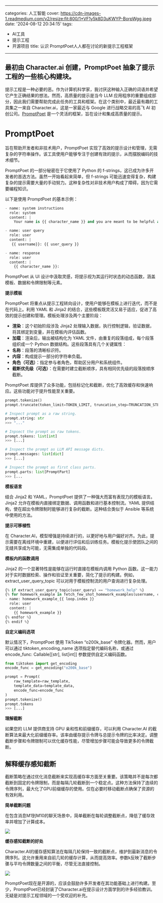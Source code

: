 
---
categories: 人工智能
cover: https://cdn-images-1.readmedium.com/v2/resize:fit:800/1*VF1y5k8D3uKWYP-BorpWgg.jpeg
date: '2024-08-12 20:34:15'
tags:
  - AI工具
  - 提示工程
  - 开源项目
title: 认识 PromptPoet人人都在讨论的新提示工程框架

---


## 最初由 Character.ai 创建，PromptPoet 抽象了提示工程的一些核心构建块。


提示工程是一种必要的恶。作为计算机科学家，我讨厌这种输入正确的词语并希望它产生正确结果的想法。然而，高质量的提示是当今 LLM 应用程序的重要组成部分，因此我们需要帮助完成此任务的工具和框架。在这个类别中，最近最有趣的工具集之一来自 Character.ai，这是一家最近与 Google 进行战略交易的高飞 AI 初创公司。[PromptPoet](https://github.com/character-ai/prompt-poet?ref=research.character.ai) 是一个灵活的框架，旨在设计和集成高质量的提示。

# PromptPoet

旨在帮助开发者和非技术用户，PromptPoet 实现了高效的提示设计和管理，无需复杂的字符串操作。该工具使用户能够专注于创建有效的提示，从而摆脱编码的技术细节。

PromptPoet 的一部分秘密在于它使用了 Python 的 f-strings，这已成为许多开发者的首选方法。虽然一开始看起来简单，但 f-strings 可能迅速变得复杂，构建复杂的提示需要大量的手动努力。这种复杂性对非技术用户构成了障碍，因为它需要编程知识。

以下是使用 PromptPoet 的基本示例：

```python
- name: system instructions
  role: system
  content: |
    Your name is {{ character_name }} and you are meant to be helpful and never harmful to humans.

- name: user query
  role: user
  content: |
   {{ username}}: {{ user_query }}

- name: response
  role: user
  content: |
    {{ character_name }}:
```
PromptPoet 从 UI 设计中汲取灵感，将提示视为其运行时状态的动态函数，涵盖模板、数据和令牌限制等元素。

**提示模板**

PromptPoet 将重点从提示工程转向设计，使用户能够在模板上进行迭代，而不是在代码上。利用 YAML 和 Jinja2 的结合，这些模板既灵活又易于适应，促进了高效的提示创建和管理。模板处理涉及两个主要阶段：

* **渲染**：这个初始阶段涉及 Jinja2 处理输入数据，执行控制逻辑，验证数据，将其绑定到变量，并在模板内评估函数。
* **加载**：渲染后，输出被结构化为 YAML 文件，由重复的段落组成，每个段落组织成一个 Python 数据结构。这些段落具有几个关键属性：
* **名称**：段落的清晰标识符。
* **内容**：构成提示一部分的字符串负载。
* **角色（可选）**：指定参与者角色，帮助区分用户和系统组件。
* **截断优先级（可选）**：在需要时建立截断顺序，具有相同优先级的段落按顺序截断。

PromptPoet 库提供了众多功能，包括标记化和截断，优化了高效缓存和快速响应。这些功能对于提升性能至关重要。

```python
prompt.tokenize()
prompt.truncate(token_limit=TOKEN_LIMIT, truncation_step=TRUNCATION_STEP)

# Inspect prompt as a raw string.
prompt.string: str
>>> "..."

# Inpsect the prompt as raw tokens.
prompt.tokens: list[int]
>>> [...]

# Inspect the prompt as LLM API message dicts.
prompt.messages: list[dict]
>>> [...]

# Inspect the prompt as first class parts.
prompt.parts: list[PromptPart]
>>> [...
```
**模板语言**

结合 Jinja2 和 YAML，PromptPoet 提供了一种强大而富有表现力的模板语言。Jinja2 允许在模板内直接绑定数据、调用函数和进行基本控制流。YAML 提供结构，使在超出令牌限制时能够进行复杂的截断。这种结合类似于 Ansible 等系统中使用的方法。

**提示可移植性**

在 Character.AI，模型增强是持续进行的，以更好地与用户偏好对齐。为此，提示需要在离线环境中重建，以便进行评估和后训练任务。模板化提示使团队之间的无缝共享成为可能，无需集成单独的代码段。

**模板内的函数调用**

Jinja2 的一个显著特性是能够在运行时直接在模板内调用 Python 函数。这一能力对于实时数据检索、操作和验证至关重要，简化了提示的构建。例如，extract\_user\_query\_topic 可以对用于模板控制流的用户查询进行复杂处理。

```python
{% if extract_user_query_topic(user_query) == "homework_help" %}
{% for homework_example in fetch_few_shot_homework_examples(username, character_name) %}
- name: homework_example_{{ loop.index }}
  role: user
  content: |
    {{ homework_example }}
{% endfor %}
{% endif %}
```
**自定义编码选项**

默认情况下，PromptPoet 使用 TikToken “o200k\_base” 令牌化器。然而，用户可以通过 tiktoken\_encoding\_name 选项指定替代编码名称，或通过 encode\_func: Callable[[str], list[int]] 参数提供自定义编码函数。

```python
from tiktoken import get_encoding
encode_func = get_encoding("o200k_base")

prompt = Prompt(
    raw_template=raw_template,
    template_data=template_data,
    encode_func=encode_func
)
prompt.tokenize()
prompt.tokens
>>> [...]
```
**理解截断**

如果您的 LLM 提供商支持 GPU 亲和性和前缀缓存，可以利用 Character.AI 的截断算法来最大化前缀缓存率。该率由缓存提示令牌与总提示令牌的比率决定。调整截断步骤和令牌限制可以优化缓存性能，尽管增加步骤可能会导致更多的令牌截断。

## 解释缓存感知截断

截断策略在通过优化消息截断来实现高缓存率方面至关重要。该策略并不是每次都截断到固定的令牌限制，而是每隔几轮截断到一个稳定点。这种方法保持了连续的令牌序列，最大化了GPU前缀缓存的使用。仅在必要时移动截断点确保了资源的有效利用。

**简单截断问题**

在包含消息M1到M10的聊天场景中，简单截断在每轮调整截断点，降低了缓存效率并增加了计算成本。

![](https://cdn-images-1.readmedium.com/v2/resize:fit:800/0*C7PWxsmE-jgKR5gK.png)

**缓存感知截断的好处**

Character.AI的缓存感知算法在每隔几轮保持一致的截断点，维护到最新消息的令牌序列。这允许重用来自前几轮的缓存计算，从而提高效率。参数k反映了截断步骤与平均令牌数量之间的平衡，尽管无法直接控制。

![](https://cdn-images-1.readmedium.com/v2/resize:fit:800/0*R1ss6smuI3dF8av-.png)

PromptPoet现在是开源的，应该会鼓励许多开发者在其功能基础上进行构建。至少，PromptPoet已经封装了Character.ai在提示设计方面学到的许多经验教训。无疑是对提示工程领域的一个受欢迎的补充。
